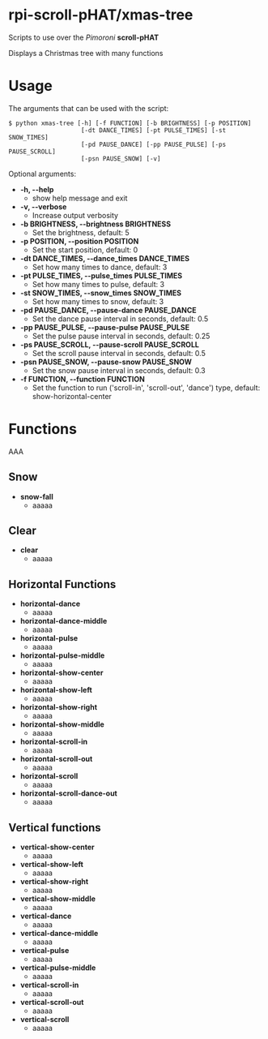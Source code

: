 rpi-scroll-pHAT/xmas-tree
===============
Scripts to use over the *Pimoroni* **scroll-pHAT**

Displays a Christmas tree with many functions


# Usage
The arguments that can be used with the script:

```
$ python xmas-tree [-h] [-f FUNCTION] [-b BRIGHTNESS] [-p POSITION]
                    [-dt DANCE_TIMES] [-pt PULSE_TIMES] [-st SNOW_TIMES]
                    [-pd PAUSE_DANCE] [-pp PAUSE_PULSE] [-ps PAUSE_SCROLL]
                    [-psn PAUSE_SNOW] [-v]
```

Optional arguments:

* **-h, --help**
  * show help message and exit
* **-v, --verbose**
  * Increase output verbosity
* **-b BRIGHTNESS, --brightness BRIGHTNESS**
  * Set the brightness, default: 5
* **-p POSITION, --position POSITION**
  * Set the start position, default: 0
* **-dt DANCE_TIMES, --dance_times DANCE_TIMES**
  * Set how many times to dance, default: 3
* **-pt PULSE_TIMES, --pulse_times PULSE_TIMES**
  * Set how many times to pulse, default: 3
* **-st SNOW_TIMES, --snow_times SNOW_TIMES**
  * Set how many times to snow, default: 3
* **-pd PAUSE_DANCE, --pause-dance PAUSE_DANCE**
  * Set the dance pause interval in seconds, default: 0.5
* **-pp PAUSE_PULSE, --pause-pulse PAUSE_PULSE**
  * Set the pulse pause interval in seconds, default: 0.25
* **-ps PAUSE_SCROLL, --pause-scroll PAUSE_SCROLL**
  * Set the scroll pause interval in seconds, default: 0.5
* **-psn PAUSE_SNOW, --pause-snow PAUSE_SNOW**
  * Set the snow pause interval in seconds, default: 0.3
* **-f FUNCTION, --function FUNCTION**
  * Set the function to run ('scroll-in', 'scroll-out', 'dance') type, default: show-horizontal-center

# Functions
AAA

## Snow
* **snow-fall**
  * aaaaa

## Clear
* **clear**
  * aaaaa

## Horizontal Functions
* **horizontal-dance**
  * aaaaa
* **horizontal-dance-middle**
  * aaaaa
* **horizontal-pulse**
  * aaaaa
* **horizontal-pulse-middle**
  * aaaaa
* **horizontal-show-center**
  * aaaaa
* **horizontal-show-left**
  * aaaaa
* **horizontal-show-right**
  * aaaaa
* **horizontal-show-middle**
  * aaaaa
* **horizontal-scroll-in**
  * aaaaa
* **horizontal-scroll-out**
  * aaaaa
* **horizontal-scroll**
  * aaaaa
* **horizontal-scroll-dance-out**
  * aaaaa

## Vertical functions


* **vertical-show-center**
  * aaaaa
* **vertical-show-left**
  * aaaaa
* **vertical-show-right**
  * aaaaa
* **vertical-show-middle**
  * aaaaa
* **vertical-dance**
  * aaaaa
* **vertical-dance-middle**
  * aaaaa
* **vertical-pulse**
  * aaaaa
* **vertical-pulse-middle**
  * aaaaa
* **vertical-scroll-in**
  * aaaaa
* **vertical-scroll-out**
  * aaaaa
* **vertical-scroll**
  * aaaaa
